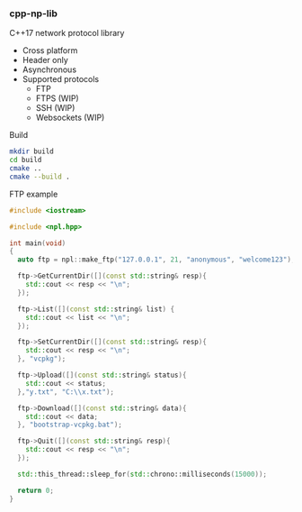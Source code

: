 ### cpp-np-lib

C++17 network protocol library

- Cross platform
- Header only
- Asynchronous
- Supported protocols
  * FTP
  * FTPS (WIP)
  * SSH (WIP)
  * Websockets (WIP)

Build

```sh
mkdir build
cd build
cmake ..
cmake --build .
```

FTP example
```cpp
#include <iostream>

#include <npl.hpp>

int main(void)
{
  auto ftp = npl::make_ftp("127.0.0.1", 21, "anonymous", "welcome123");

  ftp->GetCurrentDir([](const std::string& resp){
    std::cout << resp << "\n";
  });

  ftp->List([](const std::string& list) {
    std::cout << list << "\n";
  });

  ftp->SetCurrentDir([](const std::string& resp){
    std::cout << resp << "\n";
  }, "vcpkg");

  ftp->Upload([](const std::string& status){
    std::cout << status;
  },"y.txt", "C:\\x.txt");

  ftp->Download([](const std::string& data){
    std::cout << data;
  }, "bootstrap-vcpkg.bat");

  ftp->Quit([](const std::string& resp){
    std::cout << resp << "\n";
  });

  std::this_thread::sleep_for(std::chrono::milliseconds(15000));

  return 0;
}
```
